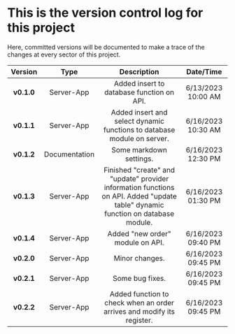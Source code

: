 # This is the **version control log** for this project
Here, committed versions will be documented to make a trace of the changes at every sector of this project.


|   Version    |     Type            |  Description                                                                                                                                 | Date/Time              |
| :---:        |    :----:           |     :---:                                                                                                                                    |:---:                   |
| **v0.1.0**   | Server-App          | Added insert to database function on API.                                                                                                    | 6/13/2023 10:00 AM     |
| **v0.1.1**   | Server-App          | Added insert and select dynamic functions to database module on server.                                                                      | 6/16/2023 10:30 AM     |
| **v0.1.2**   | Documentation       | Some markdown settings.                                                                                                                      | 6/16/2023 12:30 PM     |
| **v0.1.3**   | Server-App          | Finished "create" and "update" provider information functions on API.  Added "update table" dynamic function on database module.             | 6/16/2023 01:30 PM     |
| **v0.1.4**   | Server-App          | Added "new order" module on API.                                                                                                             | 6/16/2023 09:40 PM     |
| **v0.2.0**   | Server-App          | Minor changes.                                                                                                                               | 6/16/2023 09:45 PM     |
| **v0.2.1**   | Server-App          | Some bug fixes.                                                                                                                              | 6/16/2023 09:45 PM     |
| **v0.2.2**   | Server-App          | Added function to check when an order arrives and modify its register.                                                                       | 6/16/2023 09:45 PM     |